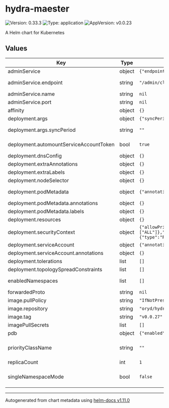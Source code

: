 # hydra-maester

![Version: 0.33.3](https://img.shields.io/badge/Version-0.33.3-informational?style=flat-square) ![Type: application](https://img.shields.io/badge/Type-application-informational?style=flat-square) ![AppVersion: v0.0.23](https://img.shields.io/badge/AppVersion-v0.0.23-informational?style=flat-square)

A Helm chart for Kubernetes

## Values

| Key | Type | Default | Description |
|-----|------|---------|-------------|
| adminService | object | `{"endpoint":"/admin/clients","name":null,"port":null}` | Connection data to admin service of Hydra |
| adminService.endpoint | string | `"/admin/clients"` | Set the clients endpoint, should be `/clients` for Hydra 1.x and `/admin/clients` for Hydra 2.x |
| adminService.name | string | `nil` | Service name |
| adminService.port | string | `nil` | Service port |
| affinity | object | `{}` | Configure node affinity |
| deployment.args | object | `{"syncPeriod":""}` | Arguments to be passed to the program |
| deployment.args.syncPeriod | string | `""` | The minimum frequency at which watched resources are reconciled |
| deployment.automountServiceAccountToken | bool | `true` | This applications connects to the k8s API and requires the permissions |
| deployment.dnsConfig | object | `{}` | Configure pod dnsConfig. |
| deployment.extraAnnotations | object | `{}` | Deployment level extra annotations |
| deployment.extraLabels | object | `{}` | Deployment level extra labels |
| deployment.nodeSelector | object | `{}` | Node labels for pod assignment. |
| deployment.podMetadata | object | `{"annotations":{},"labels":{}}` | Specify pod metadata, this metadata is added directly to the pod, and not higher objects |
| deployment.podMetadata.annotations | object | `{}` | Extra pod level annotations |
| deployment.podMetadata.labels | object | `{}` | Extra pod level labels |
| deployment.resources | object | `{}` |  |
| deployment.securityContext | object | `{"allowPrivilegeEscalation":false,"capabilities":{"drop":["ALL"]},"privileged":false,"readOnlyRootFilesystem":true,"runAsNonRoot":true,"runAsUser":1000,"seccompProfile":{"type":"RuntimeDefault"}}` | Default security context |
| deployment.serviceAccount | object | `{"annotations":{}}` | Configure service account |
| deployment.serviceAccount.annotations | object | `{}` | Annotations to add to the service account |
| deployment.tolerations | list | `[]` | Configure node tolerations. |
| deployment.topologySpreadConstraints | list | `[]` | Configure pod topologySpreadConstraints. |
| enabledNamespaces | list | `[]` | The Controller have CREATE and READ access to all Secrets in the namespaces listed below. |
| forwardedProto | string | `nil` |  |
| image.pullPolicy | string | `"IfNotPresent"` | Image pull policy |
| image.repository | string | `"oryd/hydra-maester"` | Ory Hydra-maester image |
| image.tag | string | `"v0.0.27"` | Ory Hydra-maester version |
| imagePullSecrets | list | `[]` | Image pull secrets |
| pdb | object | `{"enabled":false,"spec":{"minAvailable":1}}` | PodDistributionBudget configuration |
| priorityClassName | string | `""` | Pod priority # https://kubernetes.io/docs/concepts/configuration/pod-priority-preemption/ |
| replicaCount | int | `1` | Number of replicas in deployment |
| singleNamespaceMode | bool | `false` | Single namespace mode. If enabled the controller will watch for resources only from namespace it is deployed in, ignoring others |

----------------------------------------------
Autogenerated from chart metadata using [helm-docs v1.11.0](https://github.com/norwoodj/helm-docs/releases/v1.11.0)
